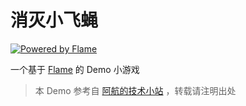# 消灭小飞蝇

[![Powered by Flame](https://img.shields.io/badge/Powered%20by-%F0%9F%94%A5-orange.svg)](https://flame-engine.org)

一个基于 [Flame](https://github.com/flame-engine/flame) 的 Demo 小游戏

> 本 Demo 参考自 [阿航的技术小站](https://blog.bugcatt.com/archives/279) ，转载请注明出处
